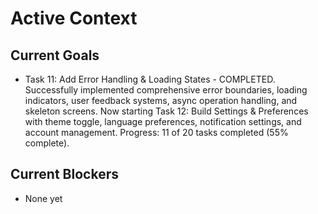 # Active Context

## Current Goals

- Task 11: Add Error Handling & Loading States - COMPLETED. Successfully implemented comprehensive error boundaries, loading indicators, user feedback systems, async operation handling, and skeleton screens. Now starting Task 12: Build Settings & Preferences with theme toggle, language preferences, notification settings, and account management. Progress: 11 of 20 tasks completed (55% complete).

## Current Blockers

- None yet